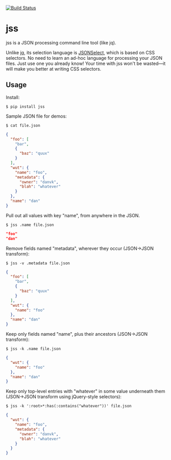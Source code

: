 [![Build Status](https://travis-ci.org/danvk/jss.svg?branch=master)](https://travis-ci.org/danvk/jss)

jss
===

jss is a JSON processing command line tool (like jq).

Unlike [jq](http://stedolan.github.io/jq/), its selection language is
[JSONSelect](http://jsonselect.org/#overview), which is based on CSS
selectors. No need to learn an ad-hoc language for processing your JSON files.
Just use one you already know! Your time with jss won't be wasted—it will make
you better at writing CSS selectors.


Usage
-------

Install:

    $ pip install jss

Sample JSON file for demos:

    $ cat file.json

```json
{
  "foo": [
    "bar",
    {
      "baz": "quux"
    }
  ],
  "wut": {
    "name": "foo",
    "metadata": {
      "owner": "danvk",
      "blah": "whatever"
    }
  },
  "name": "dan"
}
```


Pull out all values with key "name", from anywhere in the JSON.

    $ jss .name file.json

```json
"foo"
"dan"
```

Remove fields named "metadata", wherever they occur (JSON→JSON transform):

    $ jss -v .metadata file.json

```json
{
  "foo": [
    "bar",
    {
      "baz": "quux"
    }
  ],
  "wut": {
    "name": "foo"
  },
  "name": "dan"
}
```

Keep only fields named "name", plus their ancestors (JSON→JSON transform):

    $ jss -k .name file.json

```json
{
  "wut": {
    "name": "foo"
  },
  "name": "dan"
}
```

Keep only top-level entries with "whatever" in some value underneath them (JSON→JSON transform using jQuery-style selectors):

    $ jss -k ':root>*:has(:contains("whatever"))' file.json

```json
{
  "wut": {
    "name": "foo",
    "metadata": {
      "owner": "danvk",
      "blah": "whatever"
    }
  }
}
```
